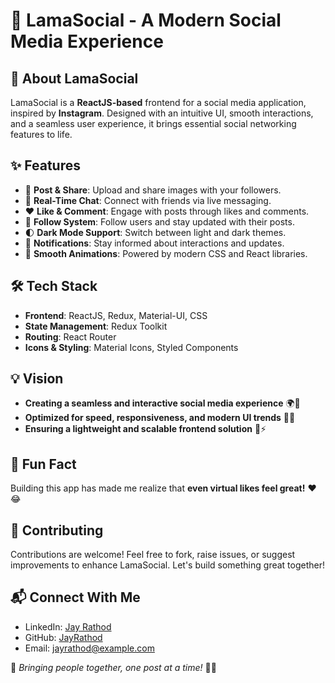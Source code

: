 # 📱 LamaSocial - A Modern Social Media Experience

## 🚀 About LamaSocial
LamaSocial is a **ReactJS-based** frontend for a social media application, inspired by **Instagram**. Designed with an intuitive UI, smooth interactions, and a seamless user experience, it brings essential social networking features to life.

## ✨ Features
- 📸 **Post & Share**: Upload and share images with your followers.
- 💬 **Real-Time Chat**: Connect with friends via live messaging.
- ❤️ **Like & Comment**: Engage with posts through likes and comments.
- 📌 **Follow System**: Follow users and stay updated with their posts.
- 🌓 **Dark Mode Support**: Switch between light and dark themes.
- 🔔 **Notifications**: Stay informed about interactions and updates.
- 🔄 **Smooth Animations**: Powered by modern CSS and React libraries.

## 🛠️ Tech Stack
- **Frontend**: ReactJS, Redux, Material-UI, CSS
- **State Management**: Redux Toolkit
- **Routing**: React Router
- **Icons & Styling**: Material Icons, Styled Components

## 💡 Vision
- **Creating a seamless and interactive social media experience** 🌍📲
- **Optimized for speed, responsiveness, and modern UI trends** 🚀💡
- **Ensuring a lightweight and scalable frontend solution** 🔗⚡

## 🎉 Fun Fact
Building this app has made me realize that **even virtual likes feel great!** ❤️😂

## 🤝 Contributing
Contributions are welcome! Feel free to fork, raise issues, or suggest improvements to enhance LamaSocial. Let's build something great together!

## 📬 Connect With Me
- LinkedIn: [Jay Rathod](https://www.linkedin.com/in/jay-rathod)
- GitHub: [JayRathod](https://github.com/JayRathod)
- Email: jayrathod@example.com

🌟 *Bringing people together, one post at a time!* 📸🚀

